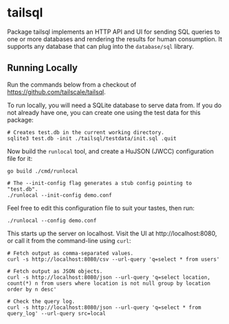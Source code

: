 # tailsql

Package tailsql implements an HTTP API and UI for sending SQL queries to one or
more databases and rendering the results for human consumption. It supports any
database that can plug into the `database/sql` library.

## Running Locally

Run the commands below from a checkout of https://github.com/tailscale/tailsql.

To run locally, you will need a SQLite database to serve data from. If you do
not already have one, you can create one using the test data for this package:

```shell
# Creates test.db in the current working directory.
sqlite3 test.db -init ./tailsql/testdata/init.sql .quit
```

Now build the `runlocal` tool, and create a HuJSON (JWCC) configuration file for it:

```shell
go build ./cmd/runlocal

# The --init-config flag generates a stub config pointing to "test.db".
./runlocal --init-config demo.conf
```

Feel free to edit this configuration file to suit your tastes, then run:

```shell
./runlocal --config demo.conf
```

This starts up the server on localhost. Visit the UI at http://localhost:8080,
or call it from the command-line using `curl`:

```shell
# Fetch output as comma-separated values.
curl -s http://localhost:8080/csv --url-query 'q=select * from users'

# Fetch output as JSON objects.
curl -s http://localhost:8080/json --url-query 'q=select location, count(*) n from users where location is not null group by location order by n desc'

# Check the query log.
curl -s http://localhost:8080/json --url-query 'q=select * from query_log' --url-query src=local
```
